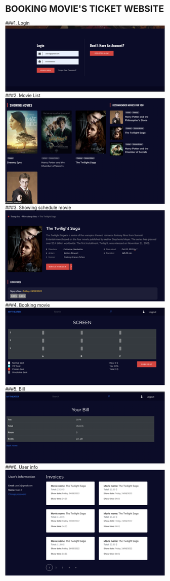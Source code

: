 # BOOKING MOVIE'S TICKET WEBSITE
###1. Login
![Screenshot](./screenshots/login.png)
###2. Movie List
![Screenshot](./screenshots/movie-list.png)
###3. Showing schedule movie
![Screenshot](./screenshots/schedule-movie.png)
###4. Booking movie
![Screenshot](./screenshots/movie-book.png)
###5. Bill
![Screenshot](./screenshots/bill.png)
###6. User info
![Screenshot](./screenshots/userinfo.png)